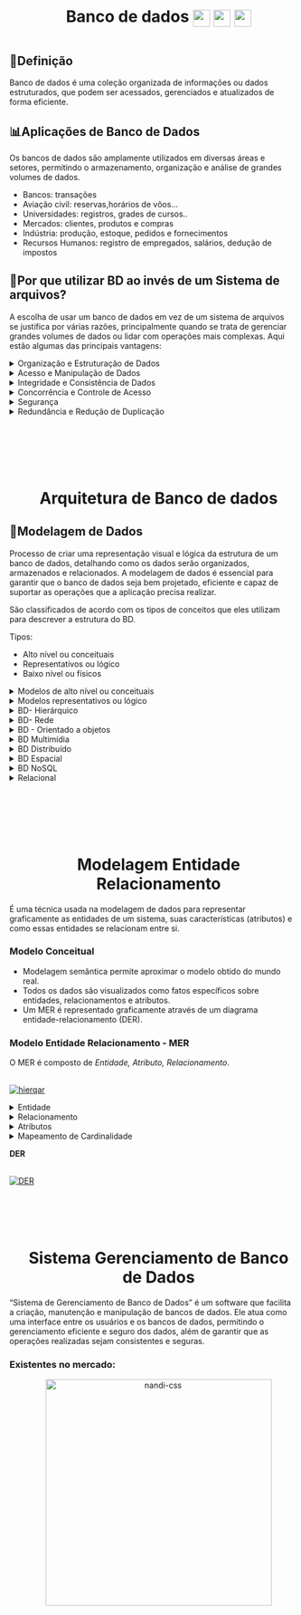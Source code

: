 <br>
<br>
<div>
  <ul align="center">
    <summary><h1 style="display: inline-block"> Banco de dados
    <img align="center" alt="nandi-css" height="30" widht="40" src="https://cdn.jsdelivr.net/gh/devicons/devicon@latest/icons/azuresqldatabase/azuresqldatabase-original.svg" />
    <img align="center" alt="nandi-css" height="30" widht="40" src="https://cdn.jsdelivr.net/gh/devicons/devicon@latest/icons/mysql/mysql-original.svg" />
    <img align="center" alt="nandi-css" height="30" widht="40" src="https://cdn.jsdelivr.net/gh/devicons/devicon@latest/icons/postgresql/postgresql-original.svg" />          
    </h1></summary>
</div>

## 🧠Definição

Banco de dados é uma coleção organizada de informações ou dados estruturados, que podem ser acessados, gerenciados e atualizados de forma eficiente.

## 📊Aplicações de Banco de Dados

Os bancos de dados são amplamente utilizados em diversas áreas e setores, permitindo o armazenamento, organização e análise de grandes volumes de dados.

- Bancos: transações
- Aviação civil: reservas,horários de vôos…
- Universidades: registros, grades de cursos..
- Mercados: clientes, produtos e compras
- Indústria: produção, estoque, pedidos e fornecimentos
- Recursos Humanos: registro de empregados, salários, dedução de
  impostos

## 🤯Por que utilizar BD ao invés de um Sistema de arquivos?

A escolha de usar um banco de dados em vez de um sistema de arquivos se justifica por várias razões, principalmente quando se trata de gerenciar grandes volumes de dados ou lidar com operações mais complexas. Aqui estão algumas das principais vantagens:

<details>
<summary>Organização e Estruturação de Dados</summary>

**Banco de Dados**: Oferece uma estrutura bem definida para organizar dados em tabelas, colunas e linhas, o que facilita o acesso, a manipulação e a análise. Cada dado está associado a uma chave primária, o que garante uma identificação única e clara.

**Sistema de Arquivos**: Os dados são armazenados de forma bruta (em arquivos de texto ou binários), o que pode dificultar a organização e o acesso eficiente, especialmente à medida que o volume de dados cresce.

</details>

<details>
<summary>Acesso e Manipulação de Dados</summary>

**Banco de Dados**: Oferece uma linguagem de consulta padronizada, como o **SQL**, que permite realizar buscas complexas, filtros e junções entre tabelas de forma eficiente e rápida.

**Sistema de Arquivos**: A busca e a recuperação de informações são mais limitadas e podem envolver a leitura de arquivos inteiros, o que é menos eficiente quando se trata de grandes volumes de dados.

</details>
<details>
<summary>Integridade e Consistência de Dados</summary>

**Banco de Dados**: Implementa regras para garantir a integridade e consistência dos dados, como a integridade referencial (chaves estrangeiras) e a validação de tipos de dados. Ele assegura que as transações sigam as propriedades ACID (Atomicidade, Consistência, Isolamento, Durabilidade), evitando inconsistências.

**Sistema de Arquivos**: Não oferece suporte nativo para garantir que os dados sejam consistentes ou que transações sejam executadas corretamente. Se ocorrer uma falha durante uma operação, os dados podem ficar corrompidos ou inconsistentes.

</details>
<details>
<summary>Concorrência e Controle de Acesso</summary>

**Banco de Dados**: Suporta múltiplos usuários acessando e modificando os dados simultaneamente, aplicando controle de concorrência para garantir que as alterações feitas por um usuário não afetem negativamente outros. Também oferece controle de permissões de acesso a nível granular (quem pode ler, modificar, etc.).

**Sistema de Arquivos**: É muito mais difícil gerenciar o acesso concorrente a arquivos, o que pode levar a conflitos quando vários usuários tentam modificar um arquivo ao mesmo tempo.

</details>
<details>
<summary> Segurança</summary>

**Banco de Dados**: Possui mecanismos de segurança robustos, como autenticação de usuários, controle de permissões, criptografia de dados e auditoria de acessos. Isso garante que apenas usuários autorizados possam acessar ou modificar dados sensíveis.

**Sistema de Arquivos**: Oferece mecanismos limitados de segurança, geralmente no nível do sistema operacional (permissões de leitura/escrita), o que pode ser insuficiente para dados críticos.

</details>
<details>
<summary>Redundância e Redução de Duplicação</summary>

**Banco de Dados**: A normalização dos dados no banco de dados ajuda a evitar redundância e duplicação de informações, o que economiza espaço e reduz inconsistências.

**Sistema de Arquivos**: Não há controle sobre a duplicação de dados, e informações repetidas podem facilmente ser armazenadas em múltiplos arquivos, desperdiçando espaço e potencialmente criando dados conflitantes.

</details>
<br>

<div>
  <ul align="center">
    <summary><h1 style="display: inline-block"><h1>Arquitetura de Banco de dados           
    </h1></summary>
</div>

## 🎲Modelagem de Dados

Processo de criar uma representação visual e lógica da estrutura de um banco de dados, detalhando como os dados serão organizados, armazenados e relacionados. A modelagem de dados é essencial para garantir que o banco de dados seja bem projetado, eficiente e capaz de suportar as operações que a aplicação precisa realizar.

São classificados de acordo com os tipos de conceitos que eles utilizam para descrever a estrutura do BD.

Tipos:

- Alto nível ou conceituais
- Representativos ou lógico
- Baixo nível ou físicos

<details>
<summary>Modelos de alto nível ou conceituais</summary>
<p>
  <a href="/">
    <img src="https://spaceprogrammer.com/wp-content/uploads/2017/09/exemplo-de-DER.jpg" alt="DER">
  </a>
</p>
</details>

<details>
<summary>Modelos representativos ou lógico</summary>
Aluno_Turma(ano_semestre, codigo_disciplina, codigo_curso, matricula_aluno,
codigo_projeto) Projeto (codigo_projeto, titulo, conceito, hp)
</details>

<details>
<summary>BD- Hierárquico</summary>
<br><a href="/">
    <img src="https://harve.com.br/wp-content/uploads/2021/03/database2.png" alt="hierqar">
  </a><br>  <br>
Dados são classificados hierarquicamente, de acordo com uma arborescência descendente.</details>

<details>
<summary>BD- Rede</summary>
<br><a href="/">
    <img src="https://lh5.ggpht.com/franciscogpneto/SMWG3zwANyI/AAAAAAAAGrg/ustUmKAn7bw/image_thumb[2].png?imgmax=800" alt="rede">
  </a><br><br>
  Utiliza apontadores para os registros. Contudo, a estrutura já não é necessariamente em árvore no sentido descendente.
</details>

<details>
<summary>BD - Orientado a objetos</summary>

<br><a href="/">
<img src="https://media.licdn.com/dms/image/D4D12AQFL7k0xtjzi1A/article-cover_image-shrink_720_1280/0/1676915368312?e=2147483647&v=beta&t=pg5brcwN8LYyw9phzdF0fppSFgg0aZOYttIUypyEAC4" alt="object">
</a><br><br>
Dados são armazenados sob a forma de objetos, quer dizer, de estruturas chamadas classes que apresentam dados membros. Os campos são instâncias destas classes .

</details>

<details><summary>BD Multimídia</summary>

<br><a href="/">
<img src="https://encrypted-tbn0.gstatic.com/images?q=tbn:ANd9GcRKMsFglqM4TjQUwmRaAYIma3Rlfeh7UOfRRg&s" alt="midia">
</a>

Armazenamento e consulta de: imagens, vídeos, áudio e documentos.

</details>

<details><summary>BD Distribuído</summary>

<br><a href="/">
<img src="https://static.imasters.com.br/wp-content/uploads/2013/10/bdd-3.png" alt="distribuido">
</a>

Coleção de múltiplos bancos de dados logicamente inter-relacionados, distribuídos por uma rede de computadores.

</details>
<details><summary>BD Espacial</summary>

<br><a href="/">
<img src="https://www.ufpb.br/cga/contents/noticias/cga-desenvolve-banco-de-dados-espacial-para-ufpb-2/banco-de-dados-300x169.png/@@images/df732c66-e6cb-4ca6-a038-080e6a2dd90a.png" alt="espacial">
</a>

Armazenam objetos (pontos, linhas e polígonos) que possuem características espaciais que os descrevem e que possuem relacionamentos espaciais entre eles.

  </details>

<details>
<summary>BD NoSQL</summary>

<br><a href="/">
<img src="https://logap.com.br/wp-content/uploads/2022/01/non-relational-database-1024x342.png" alt="Nosql">
</a>

Aquilo que não é relacional

  </details>

<details>
<summary>Relacional</summary>

<br><a href="/">
<img src="https://encrypted-tbn0.gstatic.com/images?q=tbn:ANd9GcQsImq9gbKMqt-KHyRt2u2BdqqBf0F9KP89mQ&s" alt="hierqar">
</a>

Os dados são registrados em quadros de duas dimensões (linhas e colunas).

  </details>
  <br>

<div>
  <ul align="center">
    <summary><h1 style="display: inline-block"><h1>Modelagem Entidade Relacionamento           
    </h1></summary>
</div>

É uma técnica usada na modelagem de dados para representar graficamente as entidades de um sistema, suas características (atributos) e como essas entidades se relacionam entre si.

### Modelo Conceitual

- Modelagem semântica permite aproximar o modelo obtido do mundo real.
- Todos os dados são visualizados como fatos específicos sobre entidades, relacionamentos e atributos.
- Um MER é representado graficamente através de um diagrama entidade-relacionamento (DER).

### Modelo Entidade Relacionamento - MER

O MER é composto de _Entidade, Atributo, Relacionamento_.

<br><a href="/">
<img src="https://www.cadcobol.com.br/db2_novo_modelo_entidade_relacionamentos_01.jpg" alt="hierqar">
</a></details>

<details>
<summary>Entidade</summary>
Objeto pelo qual desejamos guardar informação.

Cada instância representa um conjunto de fatos sobre a entidade.

</details>

<details>
<summary>Relacionamento</summary>
É uma abstração de uma associação entre duas ou mais entidades.
</details>

<details>
<summary>Atributos</summary>
São propriedades que descrevem cada membro de um conjunto de entidades ou relacionamentos.

Cada atributo de uma entidade representa uma informação sobre essa entidade ou sobre um relacionamento.

Ex: para a entidade Livro atributos: titulo, autor, editora, ano, ISBN, etc.

**Tipos de atributos:**

**Simples:**

Ex: ano, cor.

**Composto:**

Divididos em partes.
Ex: endereço de cliente (rua, número, bairro, cidade, estado, cep).

**Multivalorados:**

Vários valores possíveis para o atributo.

Ex: telefone do cliente, nome de dependente do funcionário, etc.

</details>

<details>
<summary> Mapeamento de Cardinalidade </summary>

Representada entre parenteses: (mínima,máxima)

**Máxima (1 ou N):**
Representa a quantidade máxima de ocorrências de uma entidade, que
pode estar associada a uma mesma ocorrência da outra entidade.

**Mínima (0 ou 1):**
Indica se a participação de TODAS as ocorrências de uma entidade em
um determinado relacionamento é obrigatória (1) ou opcional (0).

A cardinalidade vai anotada no lado oposto do relacionamento ao qual se refere.

O mapeamento das cardinalidades deve seguir uma das instruções abaixo:

- Um para um (1:1):
  Uma entidade em A está associada no máximo a uma entidade em B, e uma entidade em B está associada a no máximo uma entidade em A.
- Um para muitos (1:N):
  Uma entidade em A está associada a várias entidades em B. Uma entidades em
  B, entretanto, deve estar associada no máximo a uma entidades em A.
- Muitos para muitos (N:N):
      Uma entidade em A está associada a qualquer número de entidades em B e
      uma entidade em B está associada a um número qualquer de entidades em A.
  </details>

**DER**

<br><a href="/">
<img src="
    https://sae.unb.br/cae/conteudo/unbfga/sbd/imagens/modelagem1.png
    " alt="DER">
</a>

<div>
  <ul align="center">
    <summary><h1 style="display: inline-block"><h1>Sistema Gerenciamento de Banco de Dados </h1></summary>
</div>

“Sistema de Gerenciamento de Banco de Dados” é um software que facilita a criação, manutenção e manipulação de bancos de dados. Ele atua como uma interface entre os usuários e os bancos de dados, permitindo o gerenciamento eficiente e seguro dos dados, além de garantir que as operações realizadas sejam consistentes e seguras.

### Existentes no mercado:

<div>
  <ul align="center">
    <img align="center" alt="nandi-css" height="400" widht="150" src="https://blog.betrybe.com/wp-content/uploads/2022/09/image-94.png" />   
</div>
